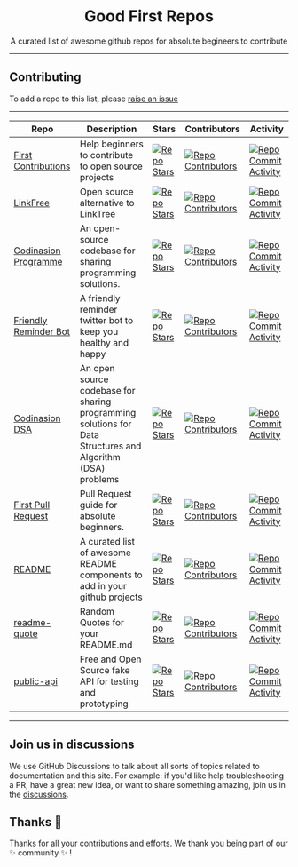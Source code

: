 <h1 align="center">Good First Repos</h1>

<p align="center"> A curated list of awesome github repos for absolute begineers to contribute
    <br/>
</p>

---

## Contributing

To add a repo to this list, please [raise an issue](https://github.com/codinasion/good-first-repos/issues/new?assignees=&labels=%F0%9F%93%9D+content&template=add-repo.yml)

---

| Repo                                                                             | Description                                                                                                | Stars                                                                                                                                                                          | Contributors                                                                                                                                                                                  | Activity                                                                                                                                                                                            |
| -------------------------------------------------------------------------------- | ---------------------------------------------------------------------------------------------------------- | ------------------------------------------------------------------------------------------------------------------------------------------------------------------------------ | --------------------------------------------------------------------------------------------------------------------------------------------------------------------------------------------- | --------------------------------------------------------------------------------------------------------------------------------------------------------------------------------------------------- |
| [First Contributions](https://github.com/firstcontributions/first-contributions) | Help beginners to contribute to open source projects                                                       | [![Repo Stars](https://img.shields.io/github/stars/firstcontributions/first-contributions?style=social)](https://github.com/firstcontributions/first-contributions/stargazers) | [![Repo Contributors](https://img.shields.io/github/contributors-anon/firstcontributions/first-contributions)](https://github.com/firstcontributions/first-contributions/graphs/contributors) | [![Repo Commit Activity](https://img.shields.io/github/commit-activity/m/firstcontributions/first-contributions)](https://github.com/firstcontributions/first-contributions/graphs/commit-activity) |
| [LinkFree](https://github.com/EddieHubCommunity/LinkFree)                        | Open source alternative to LinkTree                                                                        | [![Repo Stars](https://img.shields.io/github/stars/EddieHubCommunity/LinkFree?style=social)](https://github.com/EddieHubCommunity/LinkFree/stargazers)                         | [![Repo Contributors](https://img.shields.io/github/contributors-anon/EddieHubCommunity/LinkFree)](https://github.com/EddieHubCommunity/LinkFree/graphs/contributors)                         | [![Repo Commit Activity](https://img.shields.io/github/commit-activity/m/EddieHubCommunity/LinkFree)](https://github.com/EddieHubCommunity/LinkFree/graphs/commit-activity)                         |
| [Codinasion Programme](https://github.com/codinasion/codinasion-programme)       | An open-source codebase for sharing programming solutions.                                                 | [![Repo Stars](https://img.shields.io/github/stars/codinasion/codinasion-programme?style=social)](https://github.com/codinasion/codinasion-programme/stargazers)               | [![Repo Contributors](https://img.shields.io/github/contributors-anon/codinasion/codinasion-programme)](https://github.com/codinasion/codinasion-programme/graphs/contributors)               | [![Repo Commit Activity](https://img.shields.io/github/commit-activity/m/codinasion/codinasion-programme)](https://github.com/codinasion/codinasion-programme/graphs/commit-activity)               |
| [Friendly Reminder Bot](https://github.com/ykdojo/friendlyreminderbot)           | A friendly reminder twitter bot to keep you healthy and happy                                              | [![Repo Stars](https://img.shields.io/github/stars/ykdojo/friendlyreminderbot?style=social)](https://github.com/ykdojo/friendlyreminderbot/stargazers)                         | [![Repo Contributors](https://img.shields.io/github/contributors-anon/ykdojo/friendlyreminderbot)](https://github.com/ykdojo/friendlyreminderbot/graphs/contributors)                         | [![Repo Commit Activity](https://img.shields.io/github/commit-activity/m/ykdojo/friendlyreminderbot)](https://github.com/ykdojo/friendlyreminderbot/graphs/commit-activity)                         |
| [Codinasion DSA](https://github.com/codinasion/codinasion-dsa)                   | An open source codebase for sharing programming solutions for Data Structures and Algorithm (DSA) problems | [![Repo Stars](https://img.shields.io/github/stars/codinasion/codinasion-dsa?style=social)](https://github.com/codinasion/codinasion-dsa/stargazers)                           | [![Repo Contributors](https://img.shields.io/github/contributors-anon/codinasion/codinasion-dsa)](https://github.com/codinasion/codinasion-dsa/graphs/contributors)                           | [![Repo Commit Activity](https://img.shields.io/github/commit-activity/m/codinasion/codinasion-dsa)](https://github.com/codinasion/codinasion-dsa/graphs/commit-activity)                           |
| [First Pull Request](https://github.com/codinasion/first-pull-request)           | Pull Request guide for absolute beginners.                                                                 | [![Repo Stars](https://img.shields.io/github/stars/codinasion/first-pull-request?style=social)](https://github.com/codinasion/first-pull-request/stargazers)                   | [![Repo Contributors](https://img.shields.io/github/contributors-anon/codinasion/first-pull-request)](https://github.com/codinasion/first-pull-request/graphs/contributors)                   | [![Repo Commit Activity](https://img.shields.io/github/commit-activity/m/codinasion/first-pull-request)](https://github.com/codinasion/first-pull-request/graphs/commit-activity)                   |
| [README](https://github.com/codinasion/README)                                   | A curated list of awesome README components to add in your github projects                                 | [![Repo Stars](https://img.shields.io/github/stars/codinasion/README?style=social)](https://github.com/codinasion/README/stargazers)                                           | [![Repo Contributors](https://img.shields.io/github/contributors-anon/codinasion/README)](https://github.com/codinasion/README/graphs/contributors)                                           | [![Repo Commit Activity](https://img.shields.io/github/commit-activity/m/codinasion/README)](https://github.com/codinasion/README/graphs/commit-activity)                                           |
| [readme-quote](https://github.com/codinasion/readme-quote)                       | Random Quotes for your README.md                                                                           | [![Repo Stars](https://img.shields.io/github/stars/codinasion/readme-quote?style=social)](https://github.com/codinasion/readme-quote/stargazers)                               | [![Repo Contributors](https://img.shields.io/github/contributors-anon/codinasion/readme-quote)](https://github.com/codinasion/readme-quote/graphs/contributors)                               | [![Repo Commit Activity](https://img.shields.io/github/commit-activity/m/codinasion/readme-quote)](https://github.com/codinasion/readme-quote/graphs/commit-activity)                               |
| [public-api](https://github.com/codinasion/public-api)                           | Free and Open Source fake API for testing and prototyping                                                  | [![Repo Stars](https://img.shields.io/github/stars/codinasion/public-api?style=social)](https://github.com/codinasion/public-api/stargazers)                                   | [![Repo Contributors](https://img.shields.io/github/contributors-anon/codinasion/public-api)](https://github.com/codinasion/public-api/graphs/contributors)                                   | [![Repo Commit Activity](https://img.shields.io/github/commit-activity/m/codinasion/public-api)](https://github.com/codinasion/public-api/graphs/commit-activity)                                   |

---

## Join us in discussions

We use GitHub Discussions to talk about all sorts of topics related to documentation and this site. For example: if you'd like help troubleshooting a PR, have a great new idea, or want to share something amazing, join us in the [discussions](https://github.com/codinasion/codinasion/discussions).

## Thanks :purple_heart:

Thanks for all your contributions and efforts. We thank you being part of our :sparkles: community :sparkles: !
